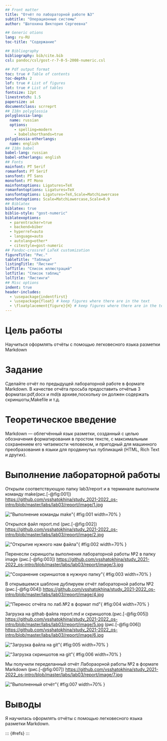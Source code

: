 ```yaml
---
## Front matter
title: "Отчёт по лабораторной работе №3"
subtitle: "Операционные системы"
author: "Шатохина Виктория Сергеевна"

## Generic otions
lang: ru-RU
toc-title: "Содержание"

## Bibliography
bibliography: bib/cite.bib
csl: pandoc/csl/gost-r-7-0-5-2008-numeric.csl

## Pdf output format
toc: true # Table of contents
toc-depth: 2
lof: true # List of figures
lot: true # List of tables
fontsize: 12pt
linestretch: 1.5
papersize: a4
documentclass: scrreprt
## I18n polyglossia
polyglossia-lang:
  name: russian
  options:
	- spelling=modern
	- babelshorthands=true
polyglossia-otherlangs:
  name: english
## I18n babel
babel-lang: russian
babel-otherlangs: english
## Fonts
mainfont: PT Serif
romanfont: PT Serif
sansfont: PT Sans
monofont: PT Mono
mainfontoptions: Ligatures=TeX
romanfontoptions: Ligatures=TeX
sansfontoptions: Ligatures=TeX,Scale=MatchLowercase
monofontoptions: Scale=MatchLowercase,Scale=0.9
## Biblatex
biblatex: true
biblio-style: "gost-numeric"
biblatexoptions:
  - parentracker=true
  - backend=biber
  - hyperref=auto
  - language=auto
  - autolang=other*
  - citestyle=gost-numeric
## Pandoc-crossref LaTeX customization
figureTitle: "Рис."
tableTitle: "Таблица"
listingTitle: "Листинг"
lofTitle: "Список иллюстраций"
lotTitle: "Список таблиц"
lolTitle: "Листинги"
## Misc options
indent: true
header-includes:
  - \usepackage{indentfirst}
  - \usepackage{float} # keep figures where there are in the text
  - \floatplacement{figure}{H} # keep figures where there are in the text
---
```


# Цель работы
Научиться оформлять отчёты с помощью легковесного языка разметки Markdown


# Задание
Сделайте отчёт по предыдущей лабораторной работе в формате Markdown. В качестве отчёта просьба предоставить отчётыв 3 форматах:pdf,docx и md(в архиве,поскольку он должен содержать скриншоты,Makefile и т.д.

# Теоретическое введение
Markdown — облегчённый язык разметки, созданный с целью обозначения форматирования в простом тексте, с максимальным сохранением его читаемости человеком, и пригодный для машинного преобразования в языки для продвинутых публикаций (HTML, Rich Text и других). 

# Выполнение лабораторной работы
Открыли соответствующую папку lab3/report и в терминале выполнили команду make(рис.[-@fig:001]) https://github.com/vsshatokhina/study_2021-2022_os-intro/blob/master/labs/lab03/report/image/1.jpg

!["Выполнение команды make"](image/1.jpg){ #fig:001 width=70% }

Открылся файл report.md (рис.[-@fig:002]) https://github.com/vsshatokhina/study_2021-2022_os-intro/blob/master/labs/lab03/report/image/2.jpg

!["Открытие нужного нам файла"](image/2.jpg){ #fig:002 width=70% }

Перенесли скриншоты выполнения лабораторной работы №2 в папку image (рис.[-@fig:003]) https://github.com/vsshatokhina/study_2021-2022_os-intro/blob/master/labs/lab03/report/image/3.jpg

!["Сохранение скриншотов в нужную папку"](image/3.jpg){ #fig:003 width=70% }

В открывшемся шаблоне дублируем отчёт лабораторной работы №2 (рис.[-@fig:004]) https://github.com/vsshatokhina/study_2021-2022_os-intro/blob/master/labs/lab03/report/image/4.jpg

!["Перенос отчёта по лаб.№2 в формат md"](image/4.jpg){ #fig:004 width=70% }

Загрузка на githab файла report.md и скриншотов.(рис.[-@fig:005]) https://github.com/vsshatokhina/study_2021-2022_os-intro/blob/master/labs/lab03/report/image/5.jpg  (рис.[-@fig:006])  https://github.com/vsshatokhina/study_2021-2022_os-intro/blob/master/labs/lab03/report/image/6.jpg

!["Загрузка файла на git"](image/5.jpg){ #fig:005 width=70% }

!["Загрузка скриншотов на git"](image/6.jpg){ #fig:006 width=70% }

Мы получили переделанный отчёт Лабораорной работы №2 в формате Markdown (рис.[-@fig:007])  https://github.com/vsshatokhina/study_2021-2022_os-intro/blob/master/labs/lab03/report/image/7.jpg

!["Выполненный отчёт"](image/7.jpg){ #fig:007 width=70% }


# Выводы
Я научилась оформлять отчёты с помощью легковесного языка разметки Markdown.



::: {#refs}
:::
